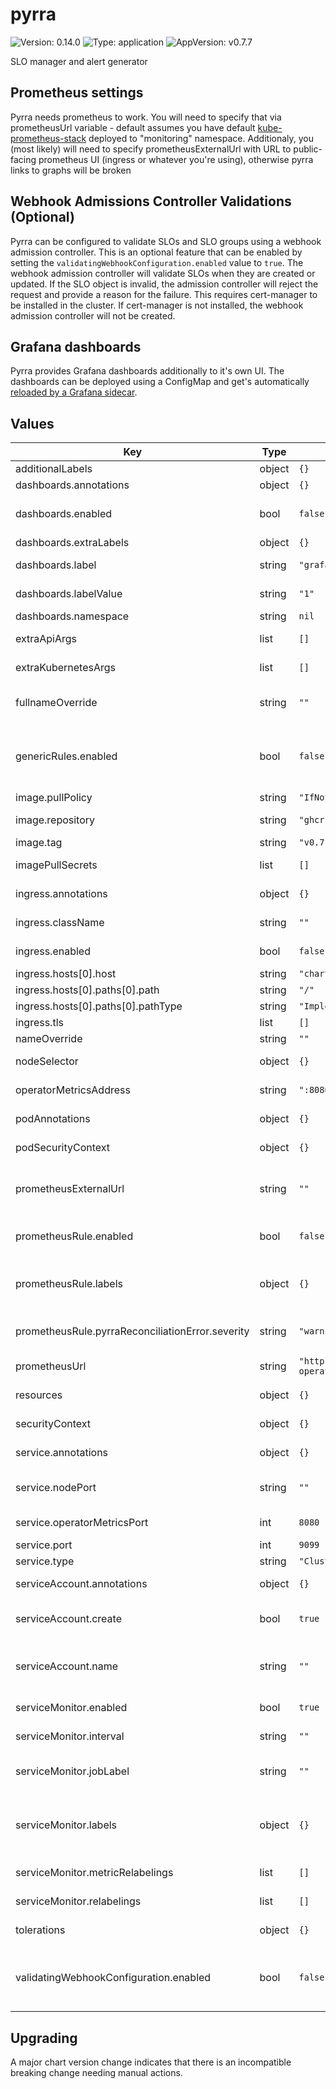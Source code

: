 # pyrra

![Version: 0.14.0](https://img.shields.io/badge/Version-0.14.0-informational?style=flat-square) ![Type: application](https://img.shields.io/badge/Type-application-informational?style=flat-square) ![AppVersion: v0.7.7](https://img.shields.io/badge/AppVersion-v0.7.7-informational?style=flat-square)

SLO manager and alert generator

## Prometheus settings
Pyrra needs prometheus to work. You will need to specify that via prometheusUrl variable - default assumes you have default [kube-prometheus-stack](https://github.com/prometheus-community/helm-charts/tree/main/charts/kube-prometheus-stack) deployed to "monitoring" namespace.
Additionaly, you (most likely) will need to specify prometheusExternalUrl with URL to public-facing prometheus UI (ingress or whatever you're using), otherwise pyrra links to graphs will be broken

## Webhook Admissions Controller Validations (Optional)
Pyrra can be configured to validate SLOs and SLO groups using a webhook admission controller. This is an optional feature that can be enabled by setting the `validatingWebhookConfiguration.enabled` value to `true`. The webhook admission controller will validate SLOs when they are created or updated.
If the SLO object is invalid, the admission controller will reject the request and provide a reason for the failure. This requires cert-manager to be installed in the cluster. If cert-manager is not installed, the webhook admission controller will not be created.

## Grafana dashboards
Pyrra provides Grafana dashboards additionally to it's own UI.
The dashboards can be deployed using a ConfigMap and get's automatically [reloaded by a Grafana sidecar](https://github.com/grafana/helm-charts/tree/main/charts/grafana#sidecar-for-dashboards).

## Values

| Key | Type | Default | Description |
|-----|------|---------|-------------|
| additionalLabels | object | `{}` |  |
| dashboards.annotations | object | `{}` |  |
| dashboards.enabled | bool | `false` | enables Grafana dashboards being deployed via configmap |
| dashboards.extraLabels | object | `{}` |  |
| dashboards.label | string | `"grafana_dashboard"` | default value from the Grafana chart |
| dashboards.labelValue | string | `"1"` | default value from the Grafana chart |
| dashboards.namespace | string | `nil` |  |
| extraApiArgs | list | `[]` | Extra args for Pyrra's API container |
| extraKubernetesArgs | list | `[]` | Extra args for Pyrra's Kubernetes container |
| fullnameOverride | string | `""` | Overrides helm-generated chart fullname |
| genericRules.enabled | bool | `false` | enables generate Pyrra generic recording rules. Pyrra generates metrics with the same name for each SLO. |
| image.pullPolicy | string | `"IfNotPresent"` | Overrides pullpolicy |
| image.repository | string | `"ghcr.io/pyrra-dev/pyrra"` | Overrides the image repository |
| image.tag | string | `"v0.7.7"` | Overrides the image tag |
| imagePullSecrets | list | `[]` | specifies pull secrets for image repository |
| ingress.annotations | object | `{}` | additional annotations for ingress |
| ingress.className | string | `""` | specifies ingress class name (ie nginx) |
| ingress.enabled | bool | `false` | enables ingress for server UI |
| ingress.hosts[0].host | string | `"chart-example.local"` |  |
| ingress.hosts[0].paths[0].path | string | `"/"` |  |
| ingress.hosts[0].paths[0].pathType | string | `"ImplementationSpecific"` |  |
| ingress.tls | list | `[]` |  |
| nameOverride | string | `""` | overrides chart name |
| nodeSelector | object | `{}` | node selector for scheduling server pod |
| operatorMetricsAddress | string | `":8080"` | Address to expose operator metrics |
| podAnnotations | object | `{}` | additional annotations for server pod |
| podSecurityContext | object | `{}` | additional security context for server pod |
| prometheusExternalUrl | string | `""` | url to public-facing prometheus UI in case it differs from prometheusUrl |
| prometheusRule.enabled | bool | `false` | enables creation of PrometheusRules to monitor Pyrra |
| prometheusRule.labels | object | `{}` | Set labels that will be applied on all PrometheusRules (alerts) |
| prometheusRule.pyrraReconciliationError.severity | string | `"warning"` | Set severity for PyrraReconciliationError alert |
| prometheusUrl | string | `"http://prometheus-operated.monitoring.svc.cluster.local:9090"` | url to prometheus instance with metrics |
| resources | object | `{}` | resource limits and requests for server pod |
| securityContext | object | `{}` | additional security context for server |
| service.annotations | object | `{}` | Annotations to add to the service |
| service.nodePort | string | `""` | node port for HTTP, choose port between <30000-32767> |
| service.operatorMetricsPort | int | `8080` | service port for operator metrics |
| service.port | int | `9099` | service port for server |
| service.type | string | `"ClusterIP"` | service type for server |
| serviceAccount.annotations | object | `{}` | Annotations to add to the service account |
| serviceAccount.create | bool | `true` | Specifies whether a service account should be created |
| serviceAccount.name | string | `""` | If not set and create is true, a name is generated using the fullname template |
| serviceMonitor.enabled | bool | `true` | enables servicemonitor for server monitoring |
| serviceMonitor.interval | string | `""` | Set interval for scraping metrics |
| serviceMonitor.jobLabel | string | `""` | provides the possibility to override the jobName if needed |
| serviceMonitor.labels | object | `{}` | Set labels for the ServiceMonitor, use this to define your scrape label for Prometheus Operator |
| serviceMonitor.metricRelabelings | list | `[]` | Set metric relabelings for the ServiceMonitor |
| serviceMonitor.relabelings | list | `[]` | Set relabelings for the ServiceMonitor |
| tolerations | object | `{}` | tolerations for scheduling server pod |
| validatingWebhookConfiguration.enabled | bool | `false` | enables admission webhook for server to validate SLOs, this requires cert-manager to be installed |

## Upgrading

A major chart version change indicates that there is an incompatible breaking change needing manual actions.
